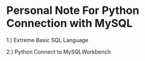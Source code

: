 # Personal Note For Python Connection with MySQL

1.) Extreme Basic SQL Language

2.) Python Connect to MySQLWorkbench
